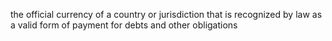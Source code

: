 the official currency of a country or jurisdiction that is recognized by law as a valid form of payment for debts and other obligations